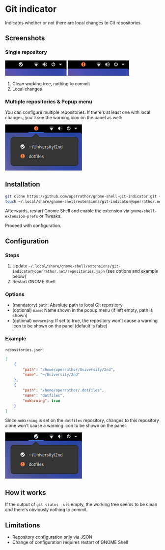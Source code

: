 # Git indicator

Indicates whether or not there are local changes to Git repositories.

## Screenshots

### Single repository

![Indicating that the working tree is clean and there's nothing to commit](screenshots/clean-working-tree.png)
![Indicating that there are local changes](screenshots/local-changes.png)

1. Clean working tree, nothing to commit
2. Local changes

### Multiple repositories & Popup menu

You can configure multiple repositories.
If there's at least one with local changes, you'll see the warning icon on the panel as well:

![Indicating that there's at least one repository with local changes](screenshots/multiple-repositories.png)

## Installation

```sh
git clone https://github.com/operrathor/gnome-shell-git-indicator.git ~/.local/share/gnome-shell/extensions/git-indicator@operrathor.net
touch ~/.local/share/gnome-shell/extensions/git-indicator@operrathor.net/repositories.json
```

Afterwards, restart Gnome Shell and enable the extension via `gnome-shell-extension-prefs` or Tweaks.

Proceed with configuration.

## Configuration

### Steps

1. Update `~/.local/share/gnome-shell/extensions/git-indicator@operrathor.net/repositories.json` (see options and example below)
2. Restart GNOME Shell

### Options

* (mandatory) `path`: Absolute path to local Git repository
* (optional) `name`: Name shown in the popup menu (if left empty, path is shown)
* (optional) `nowarning`: If set to true, the repository won't cause a warning icon to be shown on the panel (default is false)

### Example

`repositories.json`:
```json
[
    {
        "path": "/home/operrathor/University/2nd",
        "name": "~/University/2nd"
    },
    {
        "path": "/home/operrathor/.dotfiles",
        "name": "dotfiles",
        "noWarning": true
    }
]
```

Since `noWarning` is set on the `dotfiles` repository, changes to this repository alone won't cause a warning icon to be shown on the panel:

![Repository with local changes but noWarning set](screenshots/no-warning.png)

## How it works

If the output of `git status -s` is empty, the working tree seems to be clean and there's obviously nothing to commit.

## Limitations

* Repository configuration only via JSON
* Change of configuration requires restart of GNOME Shell